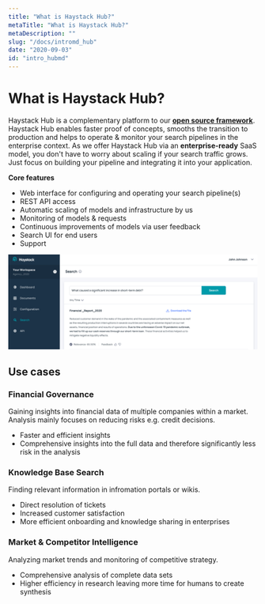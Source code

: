 ```yaml
---
title: "What is Haystack Hub?"
metaTitle: "What is Haystack Hub?"
metaDescription: ""
slug: "/docs/intromd_hub"
date: "2020-09-03"
id: "intro_hubmd"
---
```


# What is Haystack Hub?

Haystack Hub is a complementary platform to our [**open source framework**](/docs/intromd). Haystack Hub enables faster proof of concepts, smooths the transition to production and helps to operate & monitor your search pipelines in the enterprise context. As we offer Haystack Hub via an **enterprise-ready** SaaS model, you don't have to worry about scaling if your search traffic grows. Just focus on building your pipeline and integrating it into your application. 

**Core features**
* Web interface for configuring and operating your search pipeline(s)
* REST API access
* Automatic scaling of models and infrastructure by us
* Monitoring of models & requests
* Continuous improvements of models via user feedback
* Search UI for end users 
* Support
  
![image](../img/HaystackSearch.png)

## Use cases

### Financial Governance

Gaining insights into financial data of multiple companies within a market. Analysis mainly focuses on reducing risks e.g. credit decisions.

* Faster and efficient insights
* Comprehensive insights into the full data and therefore significantly less risk in the analysis

### Knowledge Base Search

Finding relevant information in infromation portals or wikis.

* Direct resolution of tickets
* Increased customer satisfaction
* More efficient onboarding and knowledge sharing in enterprises

### Market & Competitor Intelligence

Analyzing market trends and monitoring of competitive strategy.

* Comprehensive analysis of complete data sets
* Higher efficiency in research leaving more time for humans to create synthesis

